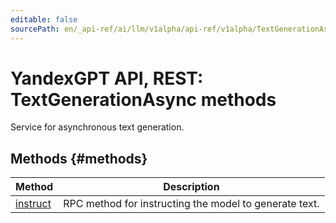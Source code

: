 ```yaml
---
editable: false
sourcePath: en/_api-ref/ai/llm/v1alpha/api-ref/v1alpha/TextGenerationAsync/index.md
---
```


# YandexGPT API, REST: TextGenerationAsync methods
Service for asynchronous text generation.

## Methods {#methods}
Method | Description
--- | ---
[instruct](instruct.md) | RPC method for instructing the model to generate text.
